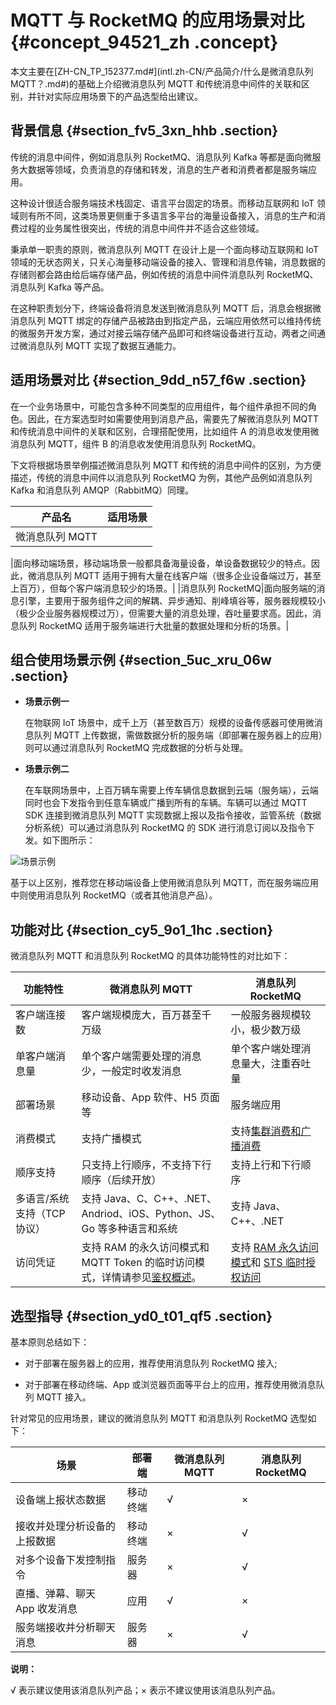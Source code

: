 # MQTT 与 RocketMQ 的应用场景对比 {#concept_94521_zh .concept}

本文主要在[ZH-CN\_TP\_152377.md\#](intl.zh-CN/产品简介/什么是微消息队列 MQTT？.md#)的基础上介绍微消息队列 MQTT 和传统消息中间件的关联和区别，并针对实际应用场景下的产品选型给出建议。

## 背景信息 {#section_fv5_3xn_hhb .section}

传统的消息中间件，例如消息队列 RocketMQ、消息队列 Kafka 等都是面向微服务大数据等领域，负责消息的存储和转发，消息的生产者和消费者都是服务端应用。

这种设计很适合服务端技术栈固定、语言平台固定的场景。而移动互联网和 IoT 领域则有所不同，这类场景更侧重于多语言多平台的海量设备接入，消息的生产和消费过程的业务属性很突出，传统的消息中间件并不适合这些领域。

秉承单一职责的原则，微消息队列 MQTT 在设计上是一个面向移动互联网和 IoT 领域的无状态网关，只关心海量移动端设备的接入、管理和消息传输，消息数据的存储则都会路由给后端存储产品，例如传统的消息中间件消息队列 RocketMQ、消息队列 Kafka 等产品。

在这种职责划分下，终端设备将消息发送到微消息队列 MQTT 后，消息会根据微消息队列 MQTT 绑定的存储产品被路由到指定产品，云端应用依然可以维持传统的微服务开发方案，通过对接云端存储产品即可和终端设备进行互动，两者之间通过微消息队列 MQTT 实现了数据互通能力。

## 适用场景对比 {#section_9dd_n57_f6w .section}

在一个业务场景中，可能包含多种不同类型的应用组件，每个组件承担不同的角色。因此，在方案选型时如需要使用到消息产品，需要先了解微消息队列 MQTT 和传统消息中间件的关联和区别，合理搭配使用，比如组件 A 的消息收发使用微消息队列 MQTT，组件 B 的消息收发使用消息队列 RocketMQ。

下文将根据场景举例描述微消息队列 MQTT 和传统的消息中间件的区别，为方便描述，传统的消息中间件以消息队列 RocketMQ 为例，其他产品例如消息队列 Kafka 和消息队列 AMQP（RabbitMQ）同理。

|产品名|适用场景|
|---|----|
| 微消息队列 MQTT

 |面向移动端场景，移动端场景一般都具备海量设备，单设备数据较少的特点。因此，微消息队列 MQTT 适用于拥有大量在线客户端（很多企业设备端过万，甚至上百万），但每个客户端消息较少的场景。|
|消息队列 RocketMQ|面向服务端的消息引擎，主要用于服务组件之间的解耦、异步通知、削峰填谷等，服务器规模较小（极少企业服务器规模过万），但需要大量的消息处理，吞吐量要求高。因此，消息队列 RocketMQ 适用于服务端进行大批量的数据处理和分析的场景。|

## 组合使用场景示例 {#section_5uc_xru_06w .section}

-   **场景示例一**

    在物联网 IoT 场景中，成千上万（甚至数百万）规模的设备传感器可使用微消息队列 MQTT 上传数据，需做数据分析的服务端（即部署在服务器上的应用）则可以通过消息队列 RocketMQ 完成数据的分析与处理。

-   **场景示例二**

    在车联网场景中，上百万辆车需要上传车辆信息数据到云端（服务端），云端同时也会下发指令到任意车辆或广播到所有的车辆。车辆可以通过 MQTT SDK 连接到微消息队列 MQTT 实现数据上报以及指令接收，监管系统（数据分析系统）可以通过消息队列 RocketMQ 的 SDK 进行消息订阅以及指令下发。如下图所示：


 ![](images/43210_zh-CN.png "场景示例")

基于以上区别，推荐您在移动端设备上使用微消息队列 MQTT，而在服务端应用中则使用消息队列 RocketMQ（或者其他消息产品）。

## 功能对比 {#section_cy5_9o1_1hc .section}

微消息队列 MQTT 和消息队列 RocketMQ 的具体功能特性的对比如下：

|功能特性|微消息队列 MQTT|消息队列 RocketMQ|
|----|----------|-------------|
|客户端连接数|客户端规模庞大，百万甚至千万级|一般服务器规模较小，极少数万级|
|单客户端消息量|单个客户端需要处理的消息少，一般定时收发消息|单个客户端处理消息量大，注重吞吐量|
|部署场景|移动设备、App 软件、H5 页面等|服务端应用|
|消费模式|支持广播模式|支持[集群消费和广播消费](https://help.aliyun.com/document_detail/43163.html?spm=a2c4g.11174283.6.658.7369449cI7gOfB)|
|顺序支持|只支持上行顺序，不支持下行顺序（后续开放）|支持上行和下行顺序|
|多语言/系统支持（TCP 协议）|支持 Java、C、C++、.NET、Andriod、iOS、Python、JS、Go 等多种语言和系统|支持 Java、C++、.NET|
|访问凭证|支持 RAM 的永久访问模式和 MQTT Token 的临时访问模式，详情请参见[鉴权概述](../intl.zh-CN/权限验证/鉴权概述.md#)。|支持 [RAM 永久访问模式](https://help.aliyun.com/document_detail/61382.html?spm=a2c4g.11186623.6.637.2d0f313c48Je3R)和 [STS 临时授权访问](https://help.aliyun.com/document_detail/93844.html?spm=a2c4g.11186623.6.638.8dcc7d46McdPx5)|

## 选型指导 {#section_yd0_t01_qf5 .section}

基本原则总结如下：

-   对于部署在服务器上的应用，推荐使用消息队列 RocketMQ 接入;

-   对于部署在移动终端、App 或浏览器页面等平台上的应用，推荐使用微消息队列 MQTT 接入。


针对常见的应用场景，建议的微消息队列 MQTT 和消息队列 RocketMQ 选型如下：

|场景|部署端|微消息队列 MQTT|消息队列 RocketMQ|
|--|---|----------|-------------|
|设备端上报状态数据|移动终端|√|×|
|接收并处理分析设备的上报数据|移动终端|×|√|
|对多个设备下发控制指令|服务器|×|√|
|直播、弹幕、聊天 App 收发消息|应用|√|×|
|服务端接收并分析聊天消息|服务器|×|√|

**说明：** 

√ 表示建议使用该消息队列产品；× 表示不建议使用该消息队列产品。

